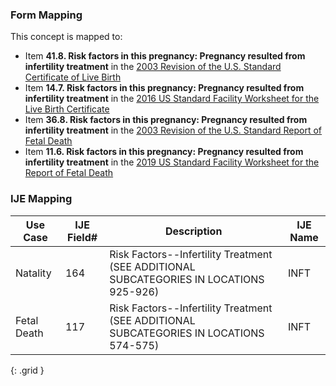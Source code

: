 ### Form Mapping
This concept is mapped to:
 * Item **41.8. Risk factors in this pregnancy: Pregnancy resulted from infertility treatment** in the [2003 Revision of the U.S. Standard Certificate of Live Birth](https://www.cdc.gov/nchs/data/dvs/birth11-03final-ACC.pdf)
 * Item **14.7. Risk factors in this pregnancy: Pregnancy resulted from infertility treatment** in the [2016 US Standard Facility Worksheet for the Live Birth Certificate](https://www.cdc.gov/nchs/data/dvs/facility-worksheet-2016-508.pdf)
 * Item **36.8. Risk factors in this pregnancy: Pregnancy resulted from infertility treatment** in the [2003 Revision of the U.S. Standard Report of Fetal Death](https://www.cdc.gov/nchs/data/dvs/FDEATH11-03finalACC.pdf)
 * Item **11.6. Risk factors in this pregnancy: Pregnancy resulted from infertility treatment** in the [2019 US Standard Facility Worksheet for the Report of Fetal Death](https://www.cdc.gov/nchs/data/dvs/fetal-death-facility-worksheet-2019-508.pdf)

### IJE Mapping
| **Use Case** | **IJE Field#** | **Description** | **IJE Name** |
| ------------ | -------------- | --------------- | ------------ |
| Natality | 164 | Risk Factors--Infertility Treatment  (SEE ADDITIONAL SUBCATEGORIES IN LOCATIONS 925-926) | INFT |
| Fetal Death | 117 | Risk Factors--Infertility Treatment  (SEE ADDITIONAL SUBCATEGORIES IN LOCATIONS 574-575) | INFT |
{: .grid }
